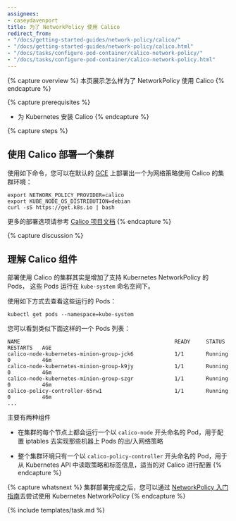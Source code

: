 ```yaml
---
assignees:
- caseydavenport
title: 为了 NetworkPolicy 使用 Calico
redirect_from:
- "/docs/getting-started-guides/network-policy/calico/"
- "/docs/getting-started-guides/network-policy/calico.html"
- "/docs/tasks/configure-pod-container/calico-network-policy/"
- "/docs/tasks/configure-pod-container/calico-network-policy.html"
---
```




{% capture overview %}
本页展示怎么样为了 NetworkPolicy 使用 Calico
{% endcapture %}


{% capture prerequisites %}
* 为 Kubernetes 安装 Calico
{% endcapture %}

{% capture steps %}

## 使用 Calico 部署一个集群


使用如下命令，您可以在默认的 [GCE](/docs/getting-started-guides/gce) 上部署出一个为网络策略使用 Calico 的集群环境：

```shell
export NETWORK_POLICY_PROVIDER=calico
export KUBE_NODE_OS_DISTRIBUTION=debian
curl -sS https://get.k8s.io | bash
```


更多的部署选项请参考 [Calico 项目文档](http://docs.projectcalico.org/)
{% endcapture %}

{% capture discussion %}

##  理解 Calico 组件


部署使用 Calico 的集群其实是增加了支持 Kubernetes NetworkPolicy 的 Pods， 这些 Pods 运行在 `kube-system` 命名空间下。


使用如下方式去查看这些运行的 Pods：

```shell
kubectl get pods --namespace=kube-system
```


您可以看到类似下面这样的一个 Pods 列表：

```console
NAME                                                 READY     STATUS    RESTARTS   AGE
calico-node-kubernetes-minion-group-jck6             1/1       Running   0          46m
calico-node-kubernetes-minion-group-k9jy             1/1       Running   0          46m
calico-node-kubernetes-minion-group-szgr             1/1       Running   0          46m
calico-policy-controller-65rw1                       1/1       Running   0          46m
...
```


主要有两种组件


- 在集群的每个节点上都会运行一个以 `calico-node` 开头命名的 Pod，用于配置 iptables 去实现那些机器上 Pods 的出/入网络策略

- 整个集群环境只有一个以 `calico-policy-controller` 开头命名的 Pod，用于从 Kubernetes API 中读取策略和标签信息，适当的对 Calico 进行配置
{% endcapture %}


{% capture whatsnext %}
集群部署完成之后，您可以通过 [NetworkPolicy 入门指南](/docs/getting-started-guides/network-policy/walkthrough)去尝试使用 Kubernetes NetworkPolicy
{% endcapture %}

{% include templates/task.md %}
